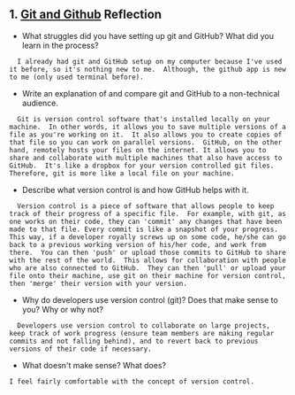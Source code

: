 ## 1. [Git and Github](1_get_started/readme.md) Reflection

* What struggles did you have setting up git and GitHub? What did you learn in the process?

```
  I already had git and GitHub setup on my computer because I've used it before, so it's nothing new to me.  Although, the github app is new to me (only used terminal before).
```

* Write an explanation of and compare git and GitHub to a non-technical audience.

```
  Git is version control software that's installed locally on your machine.  In other words, it allows you to save multiple versions of a file as you're working on it.  It also allows you to create copies of that file so you can work on parallel versions.  GitHub, on the other hand, remotely hosts your files on the internet. It allows you to share and collaborate with multiple machines that also have access to GitHub.  It's like a dropbox for your version controlled git files.  Therefore, git is more like a local file on your machine.
```

* Describe what version control is and how GitHub helps with it.

```
  Version control is a piece of software that allows people to keep track of their progress of a specific file.  For example, with git, as one works on their code, they can 'commit' any changes that have been made to that file. Every commit is like a snapshot of your progress.  This way, if a developer royally screws up on some code, he/she can go back to a previous working version of his/her code, and work from there.  You can then 'push' or upload those commits to GitHub to share with the rest of the world.  This allows for collaboration with people who are also connected to GitHub.  They can then 'pull' or upload your file onto their machine, use git on their machine for version control, then 'merge' their version with your version.
```

* Why do developers use version control (git)? Does that make sense to you? Why or why not?

```
  Developers use version control to collaborate on large projects, keep track of work progress (ensure team members are making regular commits and not falling behind), and to revert back to previous versions of their code if necessary.
```
  
* What doesn't make sense? What does?

```
I feel fairly comfortable with the concept of version control.
```

<!-- Add your reflection here. Remove the comment markers -->
